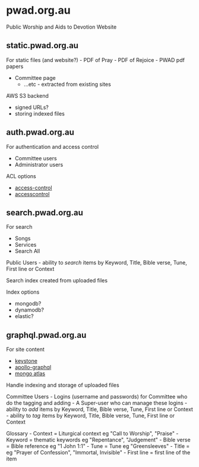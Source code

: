 # pwad.org.au

Public Worship and Aids to Devotion Website

## static.pwad.org.au

For static files (and website?)
	-	PDF of Pray
	-	PDF of Rejoice
	-	PWAD pdf papers
  -	Committee page
	-	...etc - extracted from existing sites
  
AWS S3 backend
  - signed URLs?
  - storing indexed files

## auth.pwad.org.au

For authentication and access control
  - Committee users
  - Administrator users

ACL options
  - [access-control](https://github.com/bluebirds-blue-jay/access-control)
  - [accesscontrol](https://github.com/onury/accesscontrol)

## search.pwad.org.au

For search
  - Songs
  - Services
  - Search All

Public Users
	-	ability to *search* items by Keyword, Title, Bible verse, Tune, First line or Context
  
Search index created from uploaded files

Index options
  - mongodb?
  - dynamodb?
  - elastic?
  
## graphql.pwad.org.au

For site content
  - [keystone](http://keystonejs.com/)
  - [apollo-graphql](https://www.apollographql.com/)
  - [mongo atlas](https://www.mongodb.com/cloud/atlas)
  
Handle indexing and storage of uploaded files

Committee Users
	-	Logins (username and passwords) for Committee who do the tagging and adding
	-	A Super-user who can manage these logins
	-	ability to *add* items by Keyword, Title, Bible verse, Tune, First line or Context
	-	ability to *tag* items by Keyword, Title, Bible verse, Tune, First line or Context

Glossary
	-	Context = Liturgical context eg "Call to Worship", "Praise" 
	-	Keyword = thematic keywords eg "Repentance", "Judgement"
	-	Bible verse = Bible reference eg "1 John 1:1" 
	-	Tune = Tune eg "Greensleeves" 
	-	Title = eg "Prayer of Confession", "Immortal, Invisible" 
	-	First line = first line of the item
